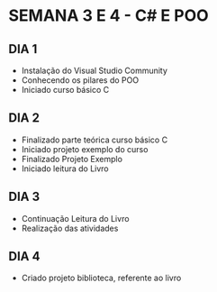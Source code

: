 # SEMANA 3 E 4 - C# E POO

## DIA 1

- Instalação do Visual Studio Community
- Conhecendo os pilares do POO
- Iniciado curso básico C

## DIA 2

- Finalizado parte teórica curso básico C
- Iniciado projeto exemplo do curso
- Finalizado Projeto Exemplo
- Iniciado leitura do Livro

## DIA 3

- Continuação Leitura do Livro
- Realização das atividades

## DIA 4

- Criado projeto biblioteca, referente ao livro
